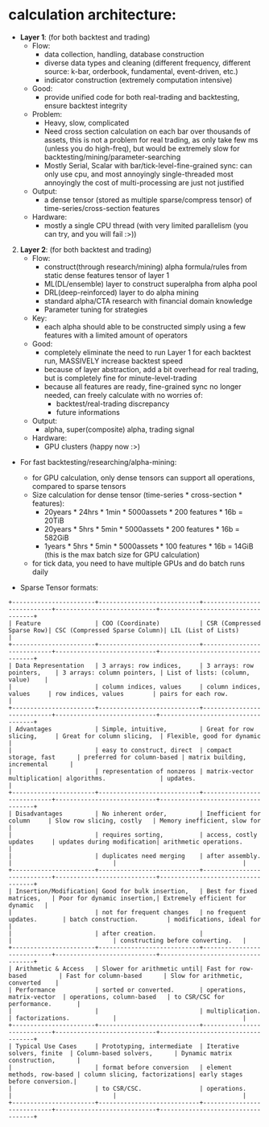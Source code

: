 # calculation architecture:
- **Layer 1**: (for both backtest and trading)
    - Flow:
        - data collection, handling, database construction
        - diverse data types and cleaning (different frequency, different source: k-bar, orderbook, fundamental, event-driven, etc.)
        - indicator construction (extremely computation intensive)
    - Good:
        - provide unified code for both real-trading and backtesting, ensure backtest integrity
    - Problem:
        - Heavy, slow, complicated
        - Need cross section calculation on each bar over thousands of assets, 
            this is not a problem for real trading, as only take few ms (unless you do high-freq),
            but would be extremely slow for backtesting/mining/parameter-searching
        - Mostly Serial, Scalar with bar/tick-level-fine-grained sync:
            can only use cpu, and most annoyingly single-threaded
            most annoyingly the cost of multi-processing are just not justified
    - Output:
        - a dense tensor (stored as multiple sparse/compress tensor) of time-series/cross-section features
    - Hardware:
        - mostly a single CPU thread (with very limited parallelism (you can try, and you will fail :>))
2. **Layer 2**: (for both backtest and trading)
    - Flow:
        - construct(through research/mining) alpha formula/rules from static dense features tensor of layer 1
        - ML(DL/ensemble) layer to construct superalpha from alpha pool
        - DRL(deep-reinforced) layer to do alpha mining
        - standard alpha/CTA research with financial domain knowledge
        - Parameter tuning for strategies
    - Key:
        - each alpha should able to be constructed simply using a few features with a limited amount of operators
    - Good:
        - completely eliminate the need to run Layer 1 for each backtest run, MASSIVELY increase backtest speed
        - because of layer abstraction, add a bit overhead for real trading, but is completely fine for minute-level-trading
        - because all features are ready, fine-grained sync no longer needed, can freely calculate with no worries of:
            - backtest/real-trading discrepancy
            - future informations
    - Output:
        - alpha, super(composite) alpha, trading signal
    - Hardware:
        - GPU clusters (happy now :>)

- For fast backtesting/researching/alpha-mining:
    - for GPU calculation, only dense tensors can support all operations, compared to sparse tensors
    - Size calculation for dense tensor (time-series * cross-section * features):
        - 20years * 24hrs * 1min * 5000assets * 200 features * 16b = 20TiB
        - 20years * 5hrs * 5min * 5000assets * 200 features * 16b = 582GiB
        - 1years * 5hrs * 5min * 5000assets * 100 features * 16b = 14GiB (this is the max batch size for GPU calculation)
    - for tick data, you need to have multiple GPUs and do batch runs daily

- Sparse Tensor formats:
```
+-----------------------+----------------------------+----------------------------+----------------------------+-----------------------------------+
| Feature               | COO (Coordinate)           | CSR (Compressed Sparse Row)| CSC (Compressed Sparse Column)| LIL (List of Lists)            |
+-----------------------+----------------------------+----------------------------+----------------------------+-----------------------------------+
| Data Representation   | 3 arrays: row indices,     | 3 arrays: row pointers,    | 3 arrays: column pointers, | List of lists: (column, value)    |
|                       | column indices, values     | column indices, values     | row indices, values        | pairs for each row.               |
+-----------------------+----------------------------+----------------------------+----------------------------+-----------------------------------+
| Advantages            | Simple, intuitive,         | Great for row slicing,     | Great for column slicing,  | Flexible, good for dynamic        |
|                       | easy to construct, direct  | compact storage, fast      | preferred for column-based | matrix building, incremental      |
|                       | representation of nonzeros | matrix-vector multiplication| algorithms.               | updates.                          |
+-----------------------+----------------------------+----------------------------+----------------------------+-----------------------------------+
| Disadvantages         | No inherent order,         | Inefficient for column     | Slow row slicing, costly   | Memory inefficient, slow for      |
|                       | requires sorting,          | access, costly updates     | updates during modification| arithmetic operations.            |
|                       | duplicates need merging    | after assembly.            |                            |                                   |
+-----------------------+----------------------------+----------------------------+----------------------------+-----------------------------------+
| Insertion/Modification| Good for bulk insertion,   | Best for fixed matrices,   | Poor for dynamic insertion,| Extremely efficient for dynamic   |
|                       | not for frequent changes   | no frequent updates.       | batch construction.        | modifications, ideal for          |
|                       | after creation.            |                            |                            | constructing before converting.   |
+-----------------------+----------------------------+----------------------------+----------------------------+-----------------------------------+
| Arithmetic & Access   | Slower for arithmetic until| Fast for row-based         | Fast for column-based      | Slow for arithmetic, converted    |
| Performance           | sorted or converted.       | operations, matrix-vector  | operations, column-based   | to CSR/CSC for performance.       |
|                       |                            | multiplication.            | factorizations.            |                                   |
+-----------------------+----------------------------+----------------------------+----------------------------+-----------------------------------+
| Typical Use Cases     | Prototyping, intermediate  | Iterative solvers, finite  | Column-based solvers,      | Dynamic matrix construction,      |
|                       | format before conversion   | element methods, row-based | column slicing, factorizations| early stages before conversion.|
|                       | to CSR/CSC.                | operations.                |                            |                                   |
+-----------------------+----------------------------+----------------------------+----------------------------+-----------------------------------+
```